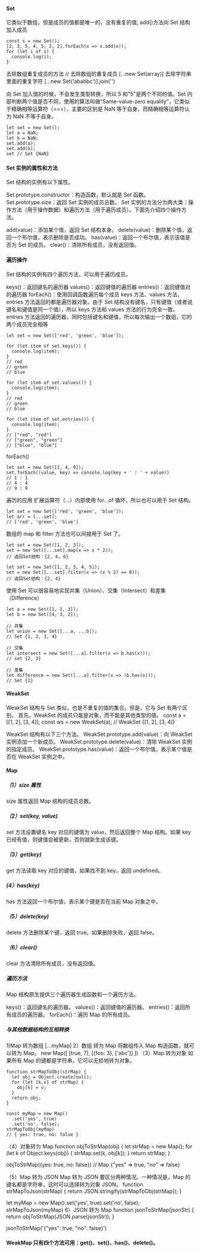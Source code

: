 #### Set

它类似于数组，但是成员的值都是唯一的，没有重复的值,
add()方法向 Set 结构加入成员

```
const s = new Set();
[2, 3, 5, 4, 5, 2, 2].forEach(x => s.add(x));
for (let i of s) {
  console.log(i);
}
```

去除数组重复成员的方法
// 去除数组的重复成员
[...new Set(array)]
去除字符串里面的重复字符
[...new Set('ababbc')].join('')

向 Set 加入值的时候，不会发生类型转换，所以 5 和"5"是两个不同的值。Set 内部判断两个值是否不同，使用的算法叫做“Same-value-zero equality”，它类似于精确相等运算符（===），主要的区别是 NaN 等于自身，而精确相等运算符认为 NaN 不等于自身。

```
let set = new Set();
let a = NaN;
let b = NaN;
set.add(a);
set.add(b);
set // Set {NaN}
```

#### Set 实例的属性和方法

Set 结构的实例有以下属性。

Set.prototype.constructor：构造函数，默认就是 Set 函数。
Set.prototype.size：返回 Set 实例的成员总数。
Set 实例的方法分为两大类：操作方法（用于操作数据）和遍历方法（用于遍历成员）。下面先介绍四个操作方法。

add(value)：添加某个值，返回 Set 结构本身。
delete(value)：删除某个值，返回一个布尔值，表示删除是否成功。
has(value)：返回一个布尔值，表示该值是否为 Set 的成员。
clear()：清除所有成员，没有返回值。

#### 遍历操作

Set 结构的实例有四个遍历方法，可以用于遍历成员。

keys()：返回键名的遍历器
values()：返回键值的遍历器
entries()：返回键值对的遍历器
forEach()：使用回调函数遍历每个成员
keys 方法、values 方法、entries 方法返回的都是遍历器对象。由于 Set 结构没有键名，只有键值（或者说键名和键值是同一个值），所以 keys 方法和 values 方法的行为完全一致。entries 方法返回的遍历器，同时包括键名和键值，所以每次输出一个数组，它的两个成员完全相等

```
let set = new Set(['red', 'green', 'blue']);

for (let item of set.keys()) {
  console.log(item);
}
// red
// green
// blue

for (let item of set.values()) {
  console.log(item);
}
// red
// green
// blue

for (let item of set.entries()) {
  console.log(item);
}
// ["red", "red"]
// ["green", "green"]
// ["blue", "blue"]
```

forEach()

```
let set = new Set([1, 4, 9]);
set.forEach((value, key) => console.log(key + ' : ' + value))
// 1 : 1
// 4 : 4
// 9 : 9
```

遍历的应用
扩展运算符（...）内部使用 for...of 循环，所以也可以用于 Set 结构。

```
let set = new Set(['red', 'green', 'blue']);
let arr = [...set];
// ['red', 'green', 'blue']
```

数组的 map 和 filter 方法也可以间接用于 Set 了。

```
let set = new Set([1, 2, 3]);
set = new Set([...set].map(x => x * 2));
// 返回Set结构：{2, 4, 6}

let set = new Set([1, 2, 3, 4, 5]);
set = new Set([...set].filter(x => (x % 2) == 0));
// 返回Set结构：{2, 4}
```

使用 Set 可以很容易地实现并集（Union）、交集（Intersect）和差集（Difference）

```
let a = new Set([1, 2, 3]);
let b = new Set([4, 3, 2]);

// 并集
let union = new Set([...a, ...b]);
// Set {1, 2, 3, 4}

// 交集
let intersect = new Set([...a].filter(x => b.has(x)));
// set {2, 3}

// 差集
let difference = new Set([...a].filter(x => !b.has(x)));
// Set {1}
```

#### WeakSet

WeakSet 结构与 Set 类似，也是不重复的值的集合。但是，它与 Set 有两个区别。
首先，WeakSet 的成员只能是对象，而不能是其他类型的值。
const a = [[1, 2], [3, 4]];
const ws = new WeakSet(a);
// WeakSet {[1, 2], [3, 4]}

WeakSet 结构有以下三个方法。
WeakSet.prototype.add(value)：向 WeakSet 实例添加一个新成员。
WeakSet.prototype.delete(value)：清除 WeakSet 实例的指定成员。
WeakSet.prototype.has(value)：返回一个布尔值，表示某个值是否在 WeakSet 实例之中。

#### Map

##### （1）size 属性

size 属性返回 Map 结构的成员总数。

##### （2）set(key, value)

set 方法设置键名 key 对应的键值为 value，然后返回整个 Map 结构。如果 key 已经有值，则键值会被更新，否则就新生成该键。

##### （3）get(key)

get 方法读取 key 对应的键值，如果找不到 key，返回 undefined。

##### (4）has(key)

has 方法返回一个布尔值，表示某个键是否在当前 Map 对象之中。

##### （5）delete(key)

delete 方法删除某个键，返回 true。如果删除失败，返回 false。

##### （6）clear()

clear 方法清除所有成员，没有返回值。

##### 遍历方法

Map 结构原生提供三个遍历器生成函数和一个遍历方法。

keys()：返回键名的遍历器。
values()：返回键值的遍历器。
entries()：返回所有成员的遍历器。
forEach()：遍历 Map 的所有成员。

##### 与其他数据结构的互相转换

1)Map 转为数组
[...myMap]
2）数组 转为 Map
将数组传入 Map 构造函数，就可以转为 Map。
new Map([
[true, 7],
[{foo: 3}, ['abc']]
])
（3）Map 转为对象
如果所有 Map 的键都是字符串，它可以无损地转为对象。

```
function strMapToObj(strMap) {
  let obj = Object.create(null);
  for (let [k,v] of strMap) {
    obj[k] = v;
  }
  return obj;
}

const myMap = new Map()
  .set('yes', true)
  .set('no', false);
strMapToObj(myMap)
// { yes: true, no: false }
```

（4）对象转为 Map
function objToStrMap(obj) {
let strMap = new Map();
for (let k of Object.keys(obj)) {
strMap.set(k, obj[k]);
}
return strMap;
}

objToStrMap({yes: true, no: false})
// Map {"yes" => true, "no" => false}

（5）Map 转为 JSON
Map 转为 JSON 要区分两种情况。一种情况是，Map 的键名都是字符串，这时可以选择转为对象 JSON。
function strMapToJson(strMap) {
return JSON.stringify(strMapToObj(strMap));
}

let myMap = new Map().set('yes', true).set('no', false);
strMapToJson(myMap)
6）JSON 转为 Map
function jsonToStrMap(jsonStr) {
return objToStrMap(JSON.parse(jsonStr));
}

jsonToStrMap('{"yes": true, "no": false}')

#### WeakMap 只有四个方法可用：get()、set()、has()、delete()。
